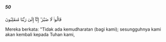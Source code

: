 ##### 50

<span class="ayah">قَالُوا۟ لَا ضَيْرَ ۖ إِنَّآ إِلَىٰ رَبِّنَا مُنقَلِبُونَ</span>

<span class="ayah_translation">Mereka berkata: "Tidak ada kemudharatan (bagi kami); sesungguhnya kami akan kembali kepada Tuhan kami,</span>
